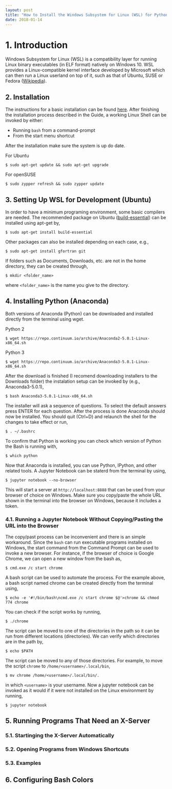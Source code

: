 ```yaml
---
layout: post
title: "How to Install the Windows Subsystem for Linux (WSL) for Python Development"
date: 2018-01-14
---
```


# 1. Introduction

Windows Subsystem for Linux (WSL) is a compatibility layer for running Linux
binary executables (in ELF format) natively on Windows 10. WSL provides a
Linux-compatible kernel interface developed by Microsoft which can then run a
Linux userland on top of it, such as that of Ubuntu, SUSE or Fedora
([Wikipedia](https://en.wikipedia.org/wiki/Windows_Subsystem_for_Linux)).

## 2. Installation

The instructions for a basic installation can be found
[here](https://docs.microsoft.com/en-us/windows/wsl/install-win10).  After
finishing the installation process described in the Guide, a working Linux
Shell can be invoked by either:
- Running `bash` from a command-prompt
- From the start menu shortcut

After the installation make sure the system is up do date.

For Ubuntu
```
$ sudo apt-get update && sudo apt-get upgrade
```

For openSUSE
```
$ sudo zypper refresh && sudo zypper update
```

## 3. Setting Up WSL for Development (Ubuntu)

In order to have a minimum programing environment, some
basic compilers are needed.  The recommended package on Ubuntu
([build-essential](https://packages.ubuntu.com/xenial/build-essential))
can be installed using apt-get by,

```
$ sudo apt-get install build-essential
```

Other packages can also be installed depending on each case, e.g.,
```
$ sudo apt-get install gfortran git
```

If folders such as Documents, Downloads, etc. are not in the home directory,
they can be created through,
```
$ mkdir <folder_name>
```

where `<folder_name>` is the name you give to the directory.

## 4. Installing Python (Anaconda)

Both versions of Anaconda (Python) can be downloaded and installed
directly from the terminal using wget.

Python 2
```
$ wget https://repo.continuum.io/archive/Anaconda2-5.0.1-Linux-x86_64.sh
```

Python 3
```
$ wget https://repo.continuum.io/archive/Anaconda3-5.0.1-Linux-x86_64.sh
```

After the download is finished (I recomend downloading installers to the
Downloads folder) the instalation setup can be invoked by (e.g.,
Anaconda3-5.0.1),
```
$ bash Anaconda3-5.0.1-Linux-x86_64.sh
```

The installer will ask a sequence of questions.  To select the default answers
press ENTER for each question. After the process is done Anaconda should now be
installed.  You should quit (Ctrl+D) and relaunch the shell for the changes to
take effect or run,
```
$ . ~/.bashrc
```

To confirm that Python is working you can check which version of Python the Bash
is running with,
```
$ which python
```

Now that Anaconda is installed, you can use Python, IPython, and other related
tools. A Jupyter Notebook can be staterd from the terminal by using,
```
$ jupyter notebook --no-browser
```

This will start a server at `http://localhost:8888` that can be used from your
browser of choice on Windows.  Make sure you copy/paste the whole URL shown in
the terminal into the browser on Windows, because it includes a token.

### 4.1. Running a Jupyter Notebook Without Copying/Pasting the URL into the Browser

The copy/past process can be inconvenient and there is an simple workaround.
Since the `bash` can run executable programs installed on Windows, the start
command from the Command Prompt can be used to invoke a new browser.  For
instance, if the browser of choice is Google Chrome, we can open a new window
from the bash as,
```
$ cmd.exe /c start chrome
```

A bash script can be used to automate the process. For the example above, a bash
script named chrome can be created directly from the terminal using,
```
$ echo -e '#!/bin/bash\ncmd.exe /c start chrome $@'>chrome && chmod 774 chrome
```

You can check if the script works by running,
```
$ ./chrome
```

The script can be moved to one of the directories in the path so it can be run
from different locations (directories). We can verify which directories are in
the path by,
```
$ echo $PATH
```

The script can be moved to any of those directories. For example, to move the
script `chrome` to `/home/<username>/.local/bin`,
```
$ mv chrome /home/<username>/.local/bin/.
```

in which `<username>` is your username. Now a jupyter notebook can be invoked as
it would if it were not installed on the Linux environment by running,
```
$ jupyter notebook
```

## 5. Running Programs That Need an X-Server
### 5.1. Startinging the X-Server Automatically
### 5.2. Opening Programs from Windows Shortcuts
### 5.3. Examples

## 6. Configuring Bash Colors
